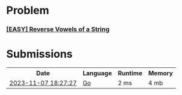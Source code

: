 <h1>Problem</h1>
<h3><a href="https://leetcode.com/problems/reverse-vowels-of-a-string/description/">[EASY] Reverse Vowels of a String</a></h3>

<h1>Submissions</h1>
<table>
<tr>
<th>Date</th> <th>Language</th> <th>Runtime</th> <th>Memory</th>
</tr>
<tr>
<td> <a href="https://leetcode.com/submissions/detail/1093779781/"> 2023-11-07 18:27:27 </a> </td>
<td> <a href="./0345.%20Reverse%20Vowels%20of%20a%20String.go"> Go </a> </td>
<td> 2 ms </td>
<td> 4 mb </td>
</tr>
</table>